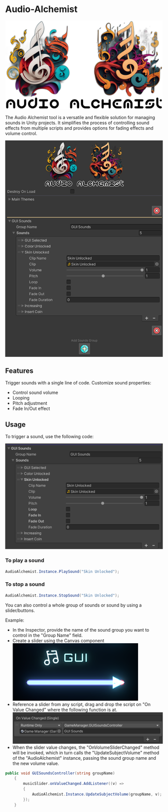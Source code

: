 # Audio-Alchemist

<img src="/Assets/Editor/AudioAlchemist/HeaderImage.png" alt="Audio Alchemist Icon">

The Audio Alchemist tool is a versatile and flexible solution for managing sounds in Unity projects. It simplifies the process of controlling sound effects from multiple scripts and provides options for fading effects and volume control.

<img src="/Assets/Editor/Docs/Audio%20alchemist%20Overview.png" alt="Overview">

## Features

Trigger sounds with a single line of code.
Customize sound properties:

<ul>
  <li>Control sound volume</li>
  <li>Looping</li>
  <li>Pitch adjustment</li>
  <li>Fade In/Out effect</li>
</ul>

## Usage

To trigger a sound, use the following code:

<img src="/Assets/Editor/Docs/Skin%20Unlock%20Sound.png" alt="Overview sound">

<h3>To play a sound</h3>

```csharp
AudioAlchemist.Instance.PlaySound("Skin Unlocked");
```

<h3>To stop a sound</h3>

```csharp
AudioAlchemist.Instance.StopSound("Skin Unlocked");
```

You can also control a whole group of sounds or sound by using a slider/buttons.

Example:

<ul>
  <li>In the Inspector, provide the name of the sound group you want to control in the "Group Name" field.</li>
  <li>Create a slider using the Canvas component</li>
  <img src="/Assets/Editor/Docs/GUI%20Slider.png" alt="GUI Slider Component">
  <li>Reference a slider from any script, drag and drop the script on "On Value Changed" where the following function is at.</li>
  <img src="/Assets/Editor/Docs/GUI%20Sliders%20Controller.png" alt="GUI Slider On Value Change">
  <li>When the slider value changes, the "OnVolumeSliderChanged" method will be invoked, which in turn calls the "UpdateSubjectVolume" method of the "AudioAlchemist" instance, passing the sound group name and the new volume value.</li>
</ul>

```csharp
public void GUISoundsController(string groupName)
    {
        musicSlider.onValueChanged.AddListener((v) =>
        {
            AudioAlchemist.Instance.UpdateSubjectVolume(groupName, v);
        });
    }
```
